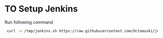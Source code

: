 # TO Setup Jenkins

Run following command

```bash
 curl -o /tmp/jenkins.sh https://raw.githubusercontent.com/Octomuski/jenkins-setup/refs/heads/main/jenkins-setup.sh | chmod +x /tmp/jenkins.sh | bash /tmp/jenkins.sh

```
